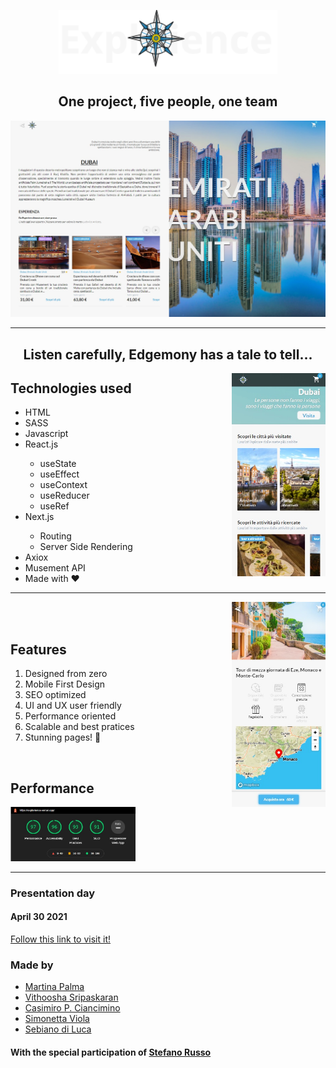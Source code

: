 <p align="center">
  <img src="./public/logo-light.svg" alt="explorience" width=350/>
</p>

<h2 align="center">One project, five people, one team</h2>

<p align="center">
  <img src="./public/desk.jpeg" alt="explorience"/>
</p>

<hr>

<h2 align="center">Listen carefully, Edgemony has a tale to tell...</h2>
<img align="right" src="./public/mobile1.jpeg" alt="explorience" width=150/>

<h2>Technologies used</h2>
  <ul>
    <li>HTML</li>
    <li>SASS</li>
    <li>Javascript</li>
    <li>React.js</li>
      <ul>
        <li>
          useState
        </li>
        <li>
          useEffect
        </li>
        <li>
          useContext
        </li>
        <li>
          useReducer
        </li>
        <li>
          useRef
        </li>
      </ul>
    <li>Next.js</li>
      <ul>
        <li>
          Routing
        </li>
        <li>
          Server Side Rendering
        </li>
      </ul>
    <li>Axiox</li>
    <li>Musement API</li>
    <li>Made with ❤️</li>
  </ul>
<hr>

<img align="right" src="./public/mobile2.jpeg" alt="less-than-3" width=150/>

<br><br>

<h2>Features</h2>
<ol>
  <li>Designed from zero</li>
  <li>Mobile First Design</li>
  <li>SEO optimized</li>
  <li>UI and UX user friendly</li>
  <li>Performance oriented</li>
  <li>Scalable and best pratices</li>
  <li>Stunning pages! 🤩</li>
</ol>

<br>
<h2>Performance</h2>
  <img width="200" src="./public/score.jpeg" alt="casiimir-buymeacoffee">

<hr>

<h3>Presentation day</h3>
<h4>April 30 2021</h4>
<a href="https://explorience.vercel.app">Follow this link to visit it!</a>

<h3>Made by</h3>
<ul>
  <li>
    <a href="https://github.com/MartinaPalma">
      Martina Palma
    </a>
  </li>
  <li>
    <a href="https://github.com/Vithoosha">
      Vithoosha Sripaskaran
    </a>
  </li>
  <li>
    <a href="https://github.com/casiimir">
      Casimiro P. Ciancimino
    </a>
  </li>
  <li>
    <a href="https://github.com/simonettaviola">
      Simonetta Viola
    </a>
  </li>
  <li>
    <a href="https://github.com/sebianodiluca">
      Sebiano di Luca
    </a>
  </li>
</ul>

<h4>With the special participation of
  <a href="https://github.com/ilPhil"> 
    Stefano Russo
  </a>
</h4>
